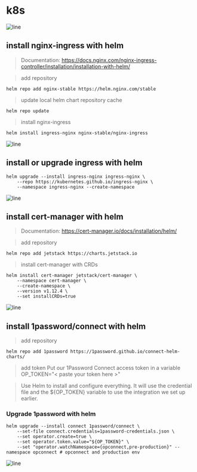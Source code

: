 # k8s
![line](https://capsule-render.vercel.app/api?type=rect&color=gradient&height=1)
## install nginx-ingress with helm

> Documentation: https://docs.nginx.com/nginx-ingress-controller/installation/installation-with-helm/

> add repository
```
helm repo add nginx-stable https://helm.nginx.com/stable
```
> update local helm chart repository cache
```
helm repo update
```
> install nginx-ingress
```
helm install ingress-nginx nginx-stable/nginx-ingress
```
![line](https://capsule-render.vercel.app/api?type=rect&color=gradient&height=1)
## install or upgrade ingress with helm
```
helm upgrade --install ingress-nginx ingress-nginx \
    --repo https://kubernetes.github.io/ingress-nginx \
    --namespace ingress-nginx --create-namespace
```
![line](https://capsule-render.vercel.app/api?type=rect&color=gradient&height=1)
## install cert-manager with helm

> Documentation: https://cert-manager.io/docs/installation/helm/

> add repository
```
helm repo add jetstack https://charts.jetstack.io
```

> install cert-manager with CRDs
```
helm install cert-manager jetstack/cert-manager \
    --namespace cert-manager \
    --create-namespace \
    --version v1.12.4 \
    --set installCRDs=true
```
![line](https://capsule-render.vercel.app/api?type=rect&color=gradient&height=1)
## install 1password/connect with helm

> add repository
```
helm repo add 1password https://1password.github.io/connect-helm-charts/
```
> add token
> Put our 1Password Connect access token in a variable
OP_TOKEN="< paste your token here >"

> Use Helm to install and configure everything. It will use the
> credential file and the ${OP_TOKEN} variable to use the integration
> we set up earlier.
### Upgrade 1password with helm
```
helm upgrade --install connect 1password/connect \
    --set-file connect.credentials=1password-credentials.json \
    --set operator.create=true \
    --set operator.token.value="${OP_TOKEN}" \
    --set "operator.watchNamespace={opconnect,pre-production}" --namespace opconnect # opconnect and production env
```
![line](https://capsule-render.vercel.app/api?type=rect&color=gradient&height=1)
